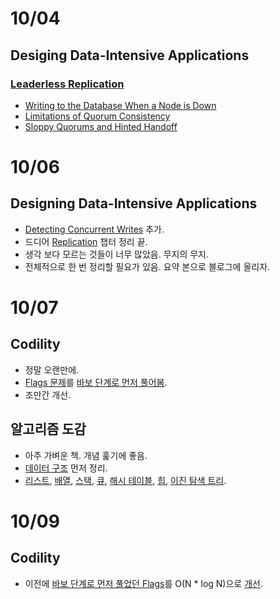 # 10/04

## Desiging Data-Intensive Applications

### [Leaderless Replication](https://github.com/codehumane/what-i-learned/blob/master/ddia/Distributed-Data.md#leaderless-replication)

- [Writing to the Database When a Node is Down](https://github.com/codehumane/what-i-learned/blob/master/ddia/Distributed-Data.md#writing-to-the-database-when-a-node-is-down)
- [Limitations of Quorum Consistency](https://github.com/codehumane/what-i-learned/blob/master/ddia/Distributed-Data.md#limitations-of-quorum-consistency)
- [Sloppy Quorums and Hinted Handoff](https://github.com/codehumane/what-i-learned/blob/master/ddia/Distributed-Data.md#sloppy-quorums-and-hinted-handoff)

# 10/06

## Designing Data-Intensive Applications

- [Detecting Concurrent Writes](https://github.com/codehumane/what-i-learned/blob/master/ddia/Distributed-Data.md#detecting-concurrent-writes) 추가.
- 드디어 [Replication](https://github.com/codehumane/what-i-learned/blob/master/ddia/Distributed-Data.md#replication) 챕터 정리 끝.
- 생각 보다 모르는 것들이 너무 많았음. 무지의 무지.
- 전체적으로 한 번 정리할 필요가 있음. 요약 본으로 블로그에 올리자.

# 10/07

## Codility

- 정말 오랜만에.
- [Flags 문제](https://app.codility.com/programmers/lessons/10-prime_and_composite_numbers/flags/)를 [바보 단계로 먼저 풀어봄](https://github.com/codehumane/learn-algorithm-in-java/commit/9e149d7ea88ecee692f824663d8e0830270fa166).
- 조만간 개선.

## 알고리즘 도감

- 아주 가벼운 책. 개념 훑기에 좋음.
- [데이터 구조](https://github.com/codehumane/what-i-learned/blob/master/algorithms-explained-animated/README.md#%EB%8D%B0%EC%9D%B4%ED%84%B0-%EA%B5%AC%EC%A1%B0) 먼저 정리.
- [리스트](https://github.com/codehumane/what-i-learned/blob/master/algorithms-explained-animated/README.md#%EB%A6%AC%EC%8A%A4%ED%8A%B8), [배열](https://github.com/codehumane/what-i-learned/blob/master/algorithms-explained-animated/README.md#%EB%B0%B0%EC%97%B4), [스택](https://github.com/codehumane/what-i-learned/blob/master/algorithms-explained-animated/README.md#%EC%8A%A4%ED%83%9D), [큐](https://github.com/codehumane/what-i-learned/blob/master/algorithms-explained-animated/README.md#%ED%81%90), [해시 테이블](https://github.com/codehumane/what-i-learned/blob/master/algorithms-explained-animated/README.md#%ED%95%B4%EC%8B%9C-%ED%85%8C%EC%9D%B4%EB%B8%94), [힙](https://github.com/codehumane/what-i-learned/blob/master/algorithms-explained-animated/README.md#%ED%9E%99), [이진 탐색 트리](https://github.com/codehumane/what-i-learned/blob/master/algorithms-explained-animated/README.md#%EC%9D%B4%EC%A7%84-%ED%83%90%EC%83%89-%ED%8A%B8%EB%A6%AC).

# 10/09

## Codility

- 이전에 [바보 단계로 먼저 풀었던 Flags](https://github.com/codehumane/learn-algorithm-in-java/commit/9e149d7ea88ecee692f824663d8e0830270fa166)를 O(N * log N)으로 [개선](https://github.com/codehumane/learn-algorithm-in-java/commit/b3aa8d53e8c49ae4c51d6bb5926b78fdfa1a040d).

